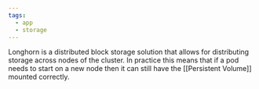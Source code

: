 ```yaml
---
tags:
  - app
  - storage
---
```

Longhorn is a distributed block storage solution that allows for distributing storage across nodes of the cluster. In practice this means that if a pod needs to start on a new node then it can still have the [[Persistent Volume]] mounted correctly.

